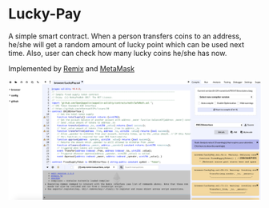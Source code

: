 # Lucky-Pay
A simple smart contract. When a person transfers coins to an address, he/she will get a random amount of lucky point which can be used next time. Also, user can check how many lucky coins he/she has now.

Implemented by [Remix](https://remix.ethereum.org/#optimize=false&version=soljson-v0.4.24+commit.e67f0147.js) and [MetaMask](https://chrome.google.com/webstore/detail/metamask/nkbihfbeogaeaoehlefnkodbefgpgknn)

![](https://github.com/Sabrinalulu/Lucky-Pay/blob/master/luckypay%20screenshot.png)
